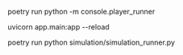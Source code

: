 poetry run python -m console.player_runner

uvicorn app.main:app --reload

poetry run python simulation/simulation_runner.py
